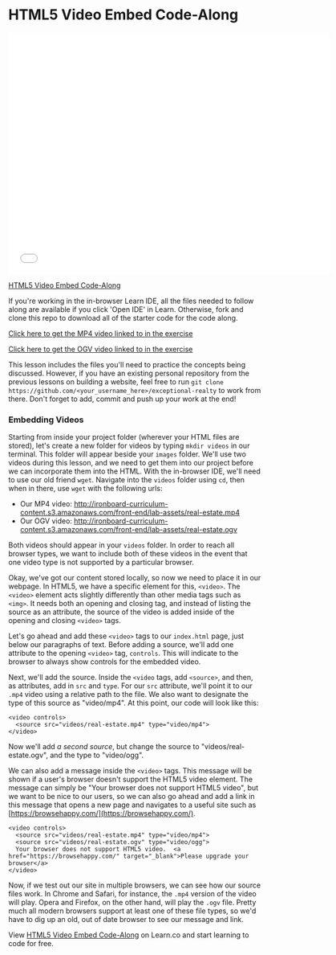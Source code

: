 # HTML5 Video Embed Code-Along

<iframe width="640" height="480" src="//www.youtube.com/embed/ymUxDt_mOxU?rel=0&modestbranding=1" frameborder="0" allowfullscreen></iframe>

<p><a href="https://www.youtube.com/watch?v=ymUxDt_mOxU">HTML5 Video Embed Code-Along</a></p>

If you're working in the in-browser Learn IDE, all the files needed to follow along are available if you click 'Open IDE' in Learn. Otherwise, fork and clone this repo to download all of the starter code for the code along.

[Click here to get the MP4 video linked to in the exercise](http://ironboard-curriculum-content.s3.amazonaws.com/front-end/lab-assets/real-estate.mp4)

[Click here to get the OGV video linked to in the exercise](http://ironboard-curriculum-content.s3.amazonaws.com/front-end/lab-assets/real-estate.ogv)

This lesson includes the files you'll need to practice the concepts being discussed. However, if you have an existing personal repository from the previous lessons on building a website, feel free to run `git clone https://github.com/<your_username_here>/exceptional-realty` to work from there. Don't forget to add, commit and push up your work at the end!

### Embedding Videos

Starting from inside your project folder (wherever your HTML files are stored), let's create a new folder for videos by typing `mkdir videos` in our terminal. This folder will appear beside your `images` folder. We'll use two videos during this lesson, and we need to get them into our project before we can incorporate them into the HTML. With the in-browser IDE, we'll need to use our old friend `wget`. Navigate into the `videos` folder using `cd`, then when in there, use `wget` with the following urls:

* Our MP4 video: http://ironboard-curriculum-content.s3.amazonaws.com/front-end/lab-assets/real-estate.mp4
* Our OGV video: http://ironboard-curriculum-content.s3.amazonaws.com/front-end/lab-assets/real-estate.ogv

Both videos should appear in your `videos` folder. In order to reach all browser types, we want to include both of these videos in the event that one video type is not supported by a particular browser.

Okay, we've got our content stored locally, so now we need to place it in our webpage. In HTML5, we have a specific element for this, `<video>`. The `<video>` element acts slightly differently than other media tags such as `<img>`. It needs both an opening and closing tag, and instead of listing the source as an attribute, the source of the video is added inside of the opening and closing `<video>` tags.

Let's go ahead and add these `<video>` tags to our `index.html` page, just below our paragraphs of text. Before adding a source, we'll add one attribute to the opening `<video>` tag, `controls`. This will indicate to the browser to always show controls for the embedded video.

Next, we'll add the source. Inside the `<video` tags, add `<source>`, and then, as attributes, add in `src` and `type`. For our `src` attribute, we'll point it to our `.mp4` video using a relative path to the file. We also want to designate the type of this source as "video/mp4". At this point, our code will look like this:

```
<video controls>
  <source src="videos/real-estate.mp4" type="video/mp4">
</video>
```

Now we'll add _a second source_, but change the source to "videos/real-estate.ogv", and the type to "video/ogg".

We can also add a message inside the `<video>` tags. This message will be shown if a user's browser doesn't support the HTML5 video element. The message can simply be "Your browser does not support HTML5 video", but we want to be nice to our users, so we can also go ahead and add a link in this message that opens a new page and navigates to a useful site such as [https://browsehappy.com/](https://browsehappy.com/).

```
<video controls>
  <source src="videos/real-estate.mp4" type="video/mp4">
  <source src="videos/real-estate.ogv" type="video/ogg">
  Your browser does not support HTML5 video.  <a href="https://browsehappy.com/" target="_blank">Please upgrade your browser</a>
</video>
```

Now, if we test out our site in multiple browsers, we can see how our source files work. In Chrome and Safari, for instance, the `.mp4` version of the video will play. Opera and Firefox, on the other hand, will play the `.ogv` file. Pretty much all modern browsers support at least one of these file types, so we'd have to dig up an old, out of date browser to see our message and link.

<p data-visibility='hidden'>View <a href='https://learn.co/lessons/html5-video-embed-code-along' title='HTML5 Video Embed Code-Along'>HTML5 Video Embed Code-Along</a> on Learn.co and start learning to code for free.</p>
